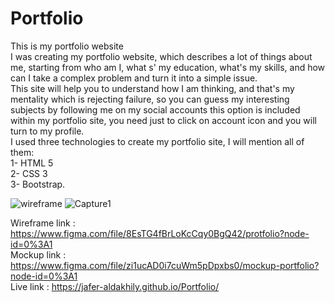# Portfolio
This is my portfolio website <br />
I was creating my portfolio website, which describes a lot of things about me, starting from who am I, what s' my education, what's my skills, and how can I take a complex problem and turn it into a simple issue.<br>
This site will help you to understand how I am thinking, and that's my mentality which is rejecting failure, so you can guess my interesting subjects by following me on my social accounts this option is included within my portfolio site, you need just to click on account icon and you will turn to my profile.<br>
I used three technologies to create my portfolio site, I will mention all of them:<br>
1- HTML 5 <br>
2- CSS 3 <br>
3- Bootstrap.<br> 

![wireframe](https://user-images.githubusercontent.com/77952312/182613642-1ca8426e-e0db-40f0-959c-67df99f9e92a.PNG)
![Capture1](https://user-images.githubusercontent.com/77952312/183297719-a0eaa6eb-e0c5-4cd8-9b39-4a363cddebd2.PNG)



Wireframe link : https://www.figma.com/file/8EsTG4fBrLoKcCqy0BgQ42/protfolio?node-id=0%3A1 <br />
Mockup link : https://www.figma.com/file/zi1ucAD0i7cuWm5pDpxbs0/mockup-portfolio?node-id=0%3A1 <br />
Live link : https://jafer-aldakhily.github.io/Portfolio/ 
